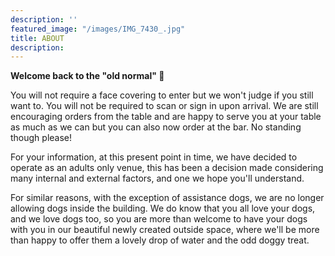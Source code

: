 ```yaml
---
description: ''
featured_image: "/images/IMG_7430_.jpg"
title: ABOUT
description:
---
```


**Welcome back to the "old normal" 👊**

You will not require a face covering to enter but we won't judge if you still want to. You will not be required to scan or sign in upon arrival. We are still encouraging orders from the table and are happy to serve you at your table as much as we can but you can also now order at the bar. No standing though please!

For your information, at this present point in time, we have decided to operate as an adults only venue, this has been a decision made considering many internal and external factors, and one we hope you'll understand.

For similar reasons, with the exception of assistance dogs, we are no longer allowing dogs inside the building. We do know that you all love your dogs, and we love dogs too, so you are more than welcome to have your dogs with you in our beautiful newly created outside space, where we'll be more than happy to offer them a lovely drop of water and the odd doggy treat.